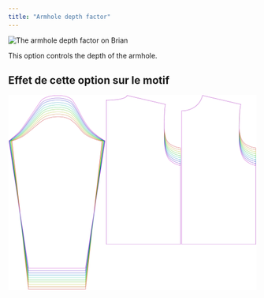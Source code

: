 ```yaml
---
title: "Armhole depth factor"
---
```


![The armhole depth factor on Brian](./armholedepthfactor.svg)

This option controls the depth of the armhole.

## Effet de cette option sur le motif

![This image shows the effect of this option by superimposing several variants that have a different value for this option](brian_armholedepthfactor_sample.svg "Effect of this option on the pattern")
